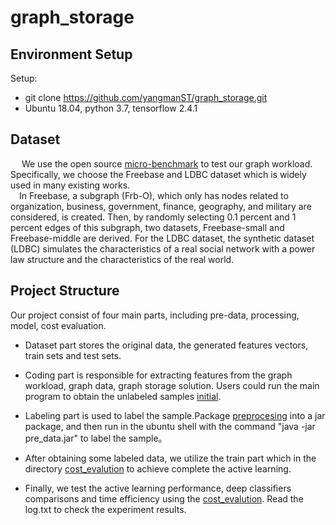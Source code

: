 # graph_storage

## Environment Setup
Setup:
* git clone https://github.com/yangmanST/graph_storage.git
* Ubuntu 18.04, python 3.7, tensorflow 2.4.1


## Dataset 
&emsp; We use the open source [micro-benchmark](https://github.com/kuzeko/graph-databases-testsuite)  to test our graph workload. Specifically, we choose the Freebase and LDBC dataset which is widely used in many existing works.  
&emsp;In Freebase, a subgraph (Frb-O), which only has nodes related to organization, business, government, finance, geography, and military are considered, is created. Then, by randomly selecting 0.1 percent and 1 percent edges of this subgraph, two datasets, Freebase-small and Freebase-middle are derived. For the LDBC dataset, the synthetic dataset (LDBC) simulates the characteristics of a real social network with a power law structure and the characteristics of the real world. 


## Project Structure
Our project consist of four main parts, including pre-data, processing, model, cost evaluation. 
* Dataset part stores the original data, the generated features vectors, train sets and test sets.
* Coding part is responsible for extracting features from the graph workload, graph data, graph storage solution. Users could run the main program to obtain the unlabeled samples [initial](https://github.com/yangmanST/graph_storage/tree/master/dataset/initial).
* Labeling part is used to label the sample.Package [preprocesing](https://github.com/yangmanST/graph_storage/blob/master/pre_data) into a jar package, and then run in the ubuntu shell with the command "java -jar pre_data.jar" to label the sample。

* After obtaining some labeled data, we utilize the train part which in the  directory [cost_evalution](https://github.com/yangmanST/graph_storage/tree/master/cost_evalution) to achieve complete the active learning.

* Finally, we test the active learning performance, deep classifiers comparisons and time efficiency  using the [cost_evalution](https://github.com/yangmanST/graph_storage/tree/master/cost_evalution). Read the log.txt to check the experiment results.

